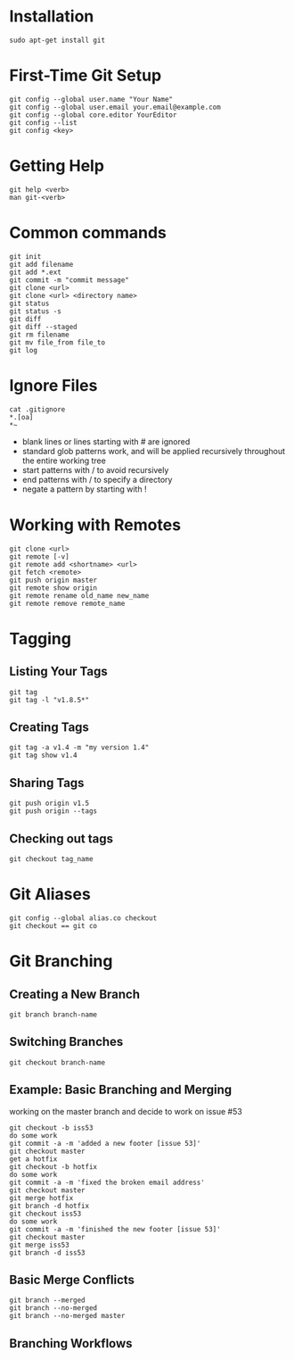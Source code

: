 # Installation
```
sudo apt-get install git
```
# First-Time Git Setup
```
git config --global user.name "Your Name"
git config --global user.email your.email@example.com
git config --global core.editor YourEditor
git config --list
git config <key>
```
# Getting Help
```
git help <verb>
man git-<verb>
```
# Common commands
```
git init
git add filename
git add *.ext
git commit -m "commit message"
git clone <url>
git clone <url> <directory name>
git status
git status -s
git diff
git diff --staged
git rm filename
git mv file_from file_to
git log
```
# Ignore Files
```
cat .gitignore
*.[oa]
*~
```
* blank lines or lines starting with # are ignored
* standard glob patterns work, and will be applied recursively throughout the entire working tree
* start patterns with / to avoid recursively
* end patterns with / to specify a directory
* negate a pattern by starting with !

# Working with Remotes
```
git clone <url>
git remote [-v]
git remote add <shortname> <url>
git fetch <remote>
git push origin master
git remote show origin
git remote rename old_name new_name
git remote remove remote_name
```
# Tagging

## Listing Your Tags
```
git tag
git tag -l "v1.8.5*"
```

## Creating Tags
```
git tag -a v1.4 -m "my version 1.4"
git tag show v1.4
```

## Sharing Tags
```
git push origin v1.5
git push origin --tags
```
## Checking out tags
```
git checkout tag_name
```

# Git Aliases
```
git config --global alias.co checkout
git checkout == git co
```

# Git Branching

## Creating a New Branch
```
git branch branch-name
```

## Switching Branches
```
git checkout branch-name
```
## Example: Basic Branching and Merging
working on the master branch and decide to work on issue #53
```
git checkout -b iss53
do some work
git commit -a -m 'added a new footer [issue 53]'
git checkout master
get a hotfix
git checkout -b hotfix
do some work
git commit -a -m 'fixed the broken email address'
git checkout master
git merge hotfix
git branch -d hotfix
git checkout iss53
do some work
git commit -a -m 'finished the new footer [issue 53]'
git checkout master
git merge iss53
git branch -d iss53
```

## Basic Merge Conflicts
```
git branch --merged
git branch --no-merged
git branch --no-merged master
```

## Branching Workflows





